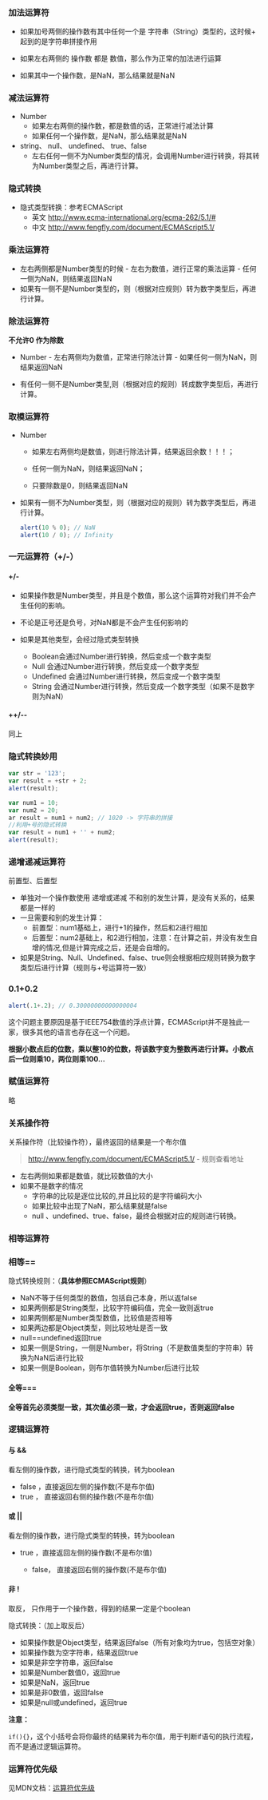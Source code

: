 ### 加法运算符

- 如果加号两侧的操作数有其中任何一个是 字符串（String）类型的，这时候+ 起到的是字符串拼接作用

- 如果左右两侧的 操作数 都是 数值，那么作为正常的加法进行运算
- 如果其中一个操作数，是NaN，那么结果就是NaN

### 减法运算符

- Number
  - 如果左右两侧的操作数，都是数值的话，正常进行减法计算
  - 如果任何一个操作数，是NaN，那么结果就是NaN
- string、 null、 undefined、 true、false
  - 左右任何一侧不为Number类型的情况，会调用Number进行转换，将其转为Number类型之后，再进行计算。

### 隐式转换

- 隐式类型转换：参考ECMAScript
   - 英文 http://www.ecma-international.org/ecma-262/5.1/#
   - 中文 http://www.fengfly.com/document/ECMAScript5.1/

### 乘法运算符

- 左右两侧都是Number类型的时候
            - 左右为数值，进行正常的乘法运算
            - 任何一侧为NaN，则结果返回NaN
- 如果有一侧不是Number类型的，则（根据对应规则）转为数字类型后，再进行计算。

### 除法运算符

**不允许0 作为除数**

- Number
      - 左右两侧均为数值，正常进行除法计算
          - 如果任何一侧为NaN，则结果返回NaN

- 有任何一侧不是Number类型,则（根据对应的规则）转成数字类型后，再进行计算。

### 取模运算符

- Number
  - 如果左右两侧均是数值，则进行除法计算，结果返回余数！！！；

  - 任何一侧为NaN，则结果返回NaN；
  - 只要除数是0，则结果返回NaN

- 如果有一侧不为Number类型，则（根据对应的规则）转为数字类型后，再进行计算。

  ```javascript
  alert(10 % 0); // NaN
  alert(10 / 0); // Infinity
  ```

### 一元运算符（+/-）

#### +/-

- 如果操作数是Number类型，并且是个数值，那么这个运算符对我们并不会产生任何的影响。
- 不论是正号还是负号，对NaN都是不会产生任何影响的

- 如果是其他类型，会经过隐式类型转换
     - Boolean会通过Number进行转换，然后变成一个数字类型
     - Null 会通过Number进行转换，然后变成一个数字类型
     - Undefined 会通过Number进行转换，然后变成一个数字类型
     - String 会通过Number进行转换，然后变成一个数字类型（如果不是数字则为NaN）

#### ++/--

同上

### 隐式转换妙用

```javascript
var str = '123';
var result = +str + 2;
alert(result);
```

```javascript
var num1 = 10;
var num2 = 20;
ar result = num1 + num2; // 1020 -> 字符串的拼接
//利用+号的隐式转换
var result = num1 + '' + num2;
alert(result);
```

### 递增递减运算符

前置型、后置型

- 单独对一个操作数使用 递增或递减 不和别的发生计算，是没有关系的，结果都是一样的
- 一旦需要和别的发生计算：
  - 前置型：num1基础上，进行+1的操作，然后和2进行相加
  - 后置型：num2基础上，和2进行相加，注意：在计算之前，并没有发生自增的情况,但是计算完成之后，还是会自增的。
- 如果是String、Null、Undefined、false、true则会根据相应规则转换为数字类型后进行计算（规则与+号运算符一致）

### 0.1+0.2

```javascript
alert(.1+.2); // 0.30000000000000004
```

这个问题主要原因是基于IEEE754数值的浮点计算，ECMAScript并不是独此一家，很多其他的语言也存在这一个问题。

**根据小数点后的位数，乘以整10的位数，将该数字变为整数再进行计算。小数点后一位则乘10，两位则乘100...**

### 赋值运算符

略

### 关系操作符

关系操作符（比较操作符），最终返回的结果是一个布尔值

> http://www.fengfly.com/document/ECMAScript5.1/  - 规则查看地址

- 左右两侧如果都是数值，就比较数值的大小
- 如果不是数字的情况
  - 字符串的比较是逐位比较的,并且比较的是字符编码大小
  - 如果比较中出现了NaN，那么结果就是false
  - null 、undefined、true、false，最终会根据对应的规则进行转换。

### 相等运算符

### 相等==

隐式转换规则：（**具体参照ECMAScript规则**）

- NaN不等于任何类型的数值，包括自己本身，所以返false
- 如果两侧都是String类型，比较字符编码值，完全一致则返true
- 如果两侧都是Number类型数值，比较值是否相等
- 如果两边都是Object类型，则比较地址是否一致
- null==undefined返回true
- 如果一侧是String，一侧是Number，将String（不是数值类型的字符串）转换为NaN后进行比较
- 如果一侧是Boolean，则布尔值转换为Number后进行比较

#### 全等===

**全等首先必须类型一致，其次值必须一致，才会返回true，否则返回false**

### 逻辑运算符

#### 与 &&

看左侧的操作数，进行隐式类型的转换，转为boolean

- false ，直接返回左侧的操作数(不是布尔值)
- true ， 直接返回右侧的操作数(不是布尔值)

#### 或 ||

看左侧的操作数，进行隐式类型的转换，转为boolean

- true ，直接返回左侧的操作数(不是布尔值)

   - false， 直接返回右侧的操作数(不是布尔值)

#### 非 !

取反， 只作用于一个操作数，得到的结果一定是个boolean

隐式转换：（加上取反后）

- 如果操作数是Object类型，结果返回false（所有对象均为true，包括空对象）
- 如果操作数为空字符串，结果返回true
- 如果是非空字符串，返回false
- 如果是Number数值0，返回true
- 如果是NaN，返回true
- 如果是非0数值，返回false
- 如果是null或undefined，返回true

**注意：**

``if(){}``，这个小括号会将你最终的结果转为布尔值，用于判断if语句的执行流程，而不是通过逻辑运算符。

### 运算符优先级

见MDN文档：[运算符优先级](https://developer.mozilla.org/zh-CN/docs/Web/JavaScript/Reference/Operators/Operator_Precedence)



